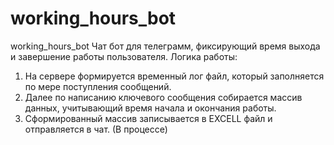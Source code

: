 # working_hours_bot
working_hours_bot
Чат бот для телеграмм, фиксирующий время выхода и завершение работы пользователя. 
Логика работы:
1. На сервере формируется временный лог файл, который заполняется по мере поступления сообщений.
2. Далее по написанию ключевого сообщения собирается массив данных, учитывающий время начала и окончания работы. 
3. Сформированный массив записывается в EXCELL файл и отправляется в чат. (В процессе)
